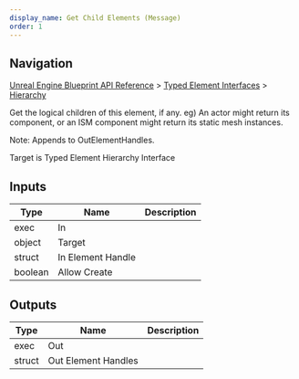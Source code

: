 ```yaml
---
display_name: Get Child Elements (Message)
order: 1
---
```

## Navigation

[Unreal Engine Blueprint API Reference](https://dev.epicgames.com/documentation/en-us/unreal-engine/BlueprintAPI) > [Typed Element Interfaces](https://dev.epicgames.com/documentation/en-us/unreal-engine/BlueprintAPI/TypedElementInterfaces) > [Hierarchy](https://dev.epicgames.com/documentation/en-us/unreal-engine/BlueprintAPI/TypedElementInterfaces/Hierarchy)

Get the logical children of this element, if any.
eg) An actor might return its component, or an ISM component might return its static mesh instances.

Note: Appends to OutElementHandles.

Target is Typed Element Hierarchy Interface

## Inputs

| Type | Name | Description |
| --- | --- | --- |
| exec | In |  |
| object | Target |  |
| struct | In Element Handle |  |
| boolean | Allow Create |  |

## Outputs

| Type | Name | Description |
| --- | --- | --- |
| exec | Out |  |
| struct | Out Element Handles |  |
